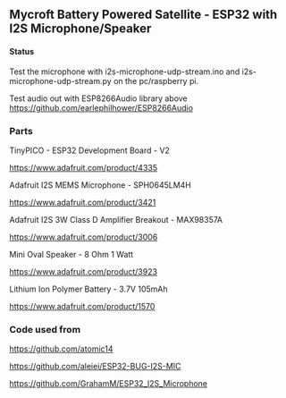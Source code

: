 ## Mycroft Battery Powered Satellite - ESP32 with I2S Microphone/Speaker



#### Status

Test the microphone with i2s-microphone-udp-stream.ino and i2s-microphone-udp-stream.py on the pc/raspberry pi.

Test audio out with ESP8266Audio library above
https://github.com/earlephilhower/ESP8266Audio

### Parts

TinyPICO - ESP32 Development Board - V2

https://www.adafruit.com/product/4335

Adafruit I2S MEMS Microphone - SPH0645LM4H

https://www.adafruit.com/product/3421

Adafruit I2S 3W Class D Amplifier Breakout - MAX98357A

https://www.adafruit.com/product/3006

Mini Oval Speaker - 8 Ohm 1 Watt

https://www.adafruit.com/product/3923

Lithium Ion Polymer Battery - 3.7V 105mAh

https://www.adafruit.com/product/1570



### Code used from

https://github.com/atomic14

https://github.com/aleiei/ESP32-BUG-I2S-MIC

https://github.com/GrahamM/ESP32_I2S_Microphone
